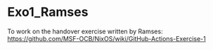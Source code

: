 # Exo1_Ramses

To work on the handover exercise written by Ramses:
https://github.com/MSF-OCB/NixOS/wiki/GitHub-Actions-Exercise-1
